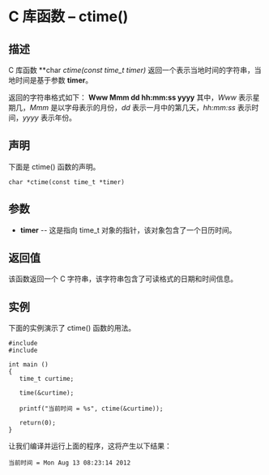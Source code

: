 # C 库函数 – ctime()


## 描述

C 库函数 **char *ctime(const time_t *timer)** 返回一个表示当地时间的字符串，当地时间是基于参数 **timer**。

返回的字符串格式如下： **Www Mmm dd hh:mm:ss yyyy** 其中，_Www_ 表示星期几，_Mmm_ 是以字母表示的月份，_dd_ 表示一月中的第几天，_hh:mm:ss_ 表示时间，_yyyy_ 表示年份。

## 声明

下面是 ctime() 函数的声明。

    char *ctime(const time_t *timer)

## 参数

* **timer** \-- 这是指向 time_t 对象的指针，该对象包含了一个日历时间。

## 返回值

该函数返回一个 C 字符串，该字符串包含了可读格式的日期和时间信息。

## 实例

下面的实例演示了 ctime() 函数的用法。

    #include 
    #include 

    int main ()
    {
       time_t curtime;

       time(&curtime);

       printf("当前时间 = %s", ctime(&curtime));

       return(0);
    }

让我们编译并运行上面的程序，这将产生以下结果：

    当前时间 = Mon Aug 13 08:23:14 2012